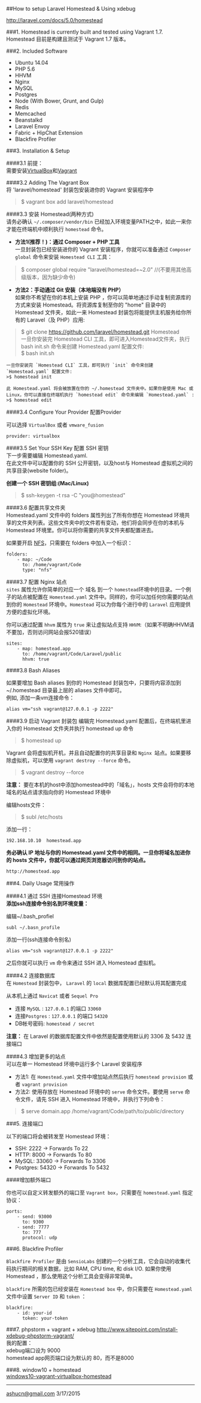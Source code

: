 ##How to setup Laravel Homestead & Using xdebug

http://laravel.com/docs/5.0/homestead   


###1. Homestead is currently built and tested using Vagrant 1.7.   
Homestead 目前是构建且测试于 Vagrant 1.7 版本。  

###2. Included Software       

- Ubuntu 14.04
- PHP 5.6
- HHVM
- Nginx
- MySQL
- Postgres
- Node (With Bower, Grunt, and Gulp)
- Redis
- Memcached
- Beanstalkd
- Laravel Envoy
- Fabric + HipChat Extension
- Blackfire Profiler  

###3. Installation & Setup  

####3.1 前提：  
需要安装[VirtualBox](https://www.virtualbox.org/wiki/Downloads)和[Vagrant](http://www.vagrantup.com/downloads.html)  


####3.2 Adding The Vagrant Box   
将 'laravel/homestead' 封装包安装进你的 Vagrant 安装程序中  
>$ vagrant box add laravel/homestead   

####3.3 安装 Homestead(两种方式)   
请务必确认 `~/.composer/vendor/bin` 已经加入环境变量PATH之中，如此一来你才能在终端机中顺利执行 `homestead` 命令。 
    
- __方法1(推荐！)：通过 Composer + PHP 工具__   
一旦封装包已经安装进你的 Vagrant 安装程序，你就可以准备通过 `Composer global` 命令来安装 `Homestead CLI` 工具：  
>$ composer global require "laravel/homestead=~2.0"  //(不要用其他高级版本，因为缺少命令)      

- __方法2：手动通过 Git 安装（本地端没有 PHP）__   
如果你不希望在你的本机上安装 PHP ，你可以简单地通过手动复制资源库的方式来安装 Homestead。将资源库复制至你的 "home" 目录中的 Homestead 文件夹，如此一来 Homestead 封装包将能提供主机服务给你所有的 Laravel（及 PHP）应用:  
>$ git clone https://github.com/laravel/homestead.git Homestead   
一旦你安装完 Homestead CLI 工具，即可进入Homestead文件夹，执行 bash init.sh 命令来创建 Homestead.yaml 配置文件:   
>$ bash init.sh   

      
    一旦你安装完 `Homestead CLI` 工具，即可执行 `init` 命令来创建 `Homestead.yaml` 配置文件:  
    >$ homestead init  

    此 Homestead.yaml 将会被放置在你的 ~/.homestead 文件夹中。如果你是使用 Mac 或 Linux，你可以直接在终端机执行 `homestead edit` 命令来编辑 `Homestead.yaml` :  
    >$ homestead edit   

####3.4 Configure Your Provider 配置Provider  

可以选择 `VirtualBox` 或者 `vmware_fusion`  
```
provider: virtualbox
```   

####3.5 Set Your SSH Key 配置 SSH 密钥     
下一步需要编辑 Homestead.yaml.   
在此文件中可以配置你的 SSH 公开密钥，以及host与 Homestead 虚拟机之间的共享目录(website folder)。    

__创建一个 SSH 密钥组:(Mac/Linux)__    

>$ ssh-keygen -t rsa -C "you@homestead"   

####3.6 配置共享文件夹   
Homestead.yaml 文件中的 folders 属性列出了所有你想在 Homestead 环境共享的文件夹列表。这些文件夹中的文件若有变动，他们将会同步在你的本机与 Homestead 环境里。你可以将你需要的共享文件夹都配置进去。  

如果要开启 [NFS](http://docs.vagrantup.com/v2/synced-folders/nfs.html)，只需要在 folders 中加入一个标识：  
```
folders:
    - map: ~/Code
      to: /home/vagrant/Code
      type: "nfs"  
```  

####3.7 配置 Nginx 站点   
`sites` 属性允许你简单的对应一个 域名 到一个 `homestead`环境中的目录。一个例子的站点被配置在 `Homestead.yaml` 文件中。同样的，你可以加任何你需要的站点到你的 `Homestead` 环境中。`Homestead` 可以为你每个进行中的 `Laravel` 应用提供方便的虚拟化环境。

你可以通过配置 `hhvm` 属性为 `true` 来让虚拟站点支持 `HHVM`:（如果不明确HHVM请不要加，否则访问网站会报520错误）

```
sites:
    - map: homestead.app
      to: /home/vagrant/Code/Laravel/public
      hhvm: true
```  

####3.8 Bash Aliases  

如果要增加 Bash aliases 到你的 Homestead 封装包中，只要将内容添加到 ~/.homestead 目录最上层的 aliases 文件中即可。  
例如, 添加一条vm连接命令： 
```
alias vm="ssh vagrant@127.0.0.1 -p 2222"
```

####3.9 启动 Vagrant 封装包
编辑完 Homestead.yaml 配置后，在终端机里进入你的 Homestead 文件夹并执行 homestead up 命令  

>$ homestead up  

Vagrant 会将虚拟机开机，并且自动配置你的共享目录和 `Nginx `站点。如果要移除虚拟机，可以使用 `vagrant destroy --force` 命令。  
>$ vagrant destroy --force  

__注意：__ 要在本机的host中添加homestead中的「域名」，hosts 文件会将你的本地域名的站点请求指向你的 Homestead 环境中  

编辑hosts文件：  

>$ subl /etc/hosts   

添加一行：  
```
192.168.10.10  homestead.app
```   
__务必确认 IP 地址与你的 Homestead.yaml 文件中的相同。一旦你将域名加进你的 hosts 文件中，你就可以通过网页浏览器访问到你的站点。__

```
http://homestead.app
```


###4. Daily Usage 常用操作    

####4.1 通过 SSH 连接Homestead 环境  
__添加ssh连接命令别名到环境变量：__   

编辑~/.bash_profiel  
```
subl ~/.basn_profile
```
添加一行(ssh连接命令别名)
```
alias vm="ssh vagrant@127.0.0.1 -p 2222"
```
之后你就可以执行  `vm`  命令来通过 SSH 进入 Homestead 虚拟机。  

####4.2 连接数据库  
在 `Homestead` 封装包中， `Laravel` 的 `local` 数据库配置已经默认将其配置完成   

从本机上通过 `Navicat` 或者 `Sequel Pro`   

- 连接 `MySQL` : `127.0.0.1` 的端口 `33060`       
- 连接`Postgres` : `127.0.0.1` 的端口 `54320`    
- DB帐号密码:  `homestead / secret`      

**注意：** 在 Laravel 的数据库配置文件中依然是配置使用默认的 3306 及 5432 连接端口


####4.3 增加更多的站点    
可以在单一 Homestead 环境中运行多个 Laravel 安装程序    

 - 方法1: 在 `Homestead.yaml` 文件中增加站点然后执行 `homestead provision` 或者 `vagrant provision`   
 - 方法2: 使用存放在 Homestead 环境中的 `serve` 命令文件。要使用 `serve` 命令文件，请先 SSH 进入 Homestead 环境中，并执行下列命令：  
  >$ serve domain.app /home/vagrant/Code/path/to/public/directory


###5. 连接端口    

以下的端口将会被转发至 Homestead 环境：   

- SSH: 2222 → Forwards To 22
- HTTP: 8000 → Forwards To 80
- MySQL: 33060 → Forwards To 3306
- Postgres: 54320 → Forwards To 5432  

####增加额外端口

你也可以自定义转发额外的端口至 `Vagrant box`，只需要在 `homestead.yaml` 指定协议：    
```
ports:
    - send: 93000
      to: 9300
    - send: 7777
      to: 777
      protocol: udp
```


###6. Blackfire Profiler    

`Blackfire Profiler` 是由 `SensioLabs` 创建的一个分析工具，它会自动的收集代码执行期间的相关数据，比如 RAM, CPU time, 和 disk I/O. 如果你使用 Homestead ，那么使用这个分析工具会变得非常简单。

`blackfire` 所需的包已经安装在 `Homestead box` 中，你只需要在 `Homestead.yaml` 文件中设置 `Server ID` 和 `token` ：

```
blackfire:
    - id: your-id
      token: your-token
```  

###7. phpstorm + vagrant + xdebug
http://www.sitepoint.com/install-xdebug-phpstorm-vagrant/  
我的配置：  
xdebug端口设为 9000  
homestead app网页端口设为默认的 80，而不是8000  

###8. window10 + homestead    
[windows10-vagrant-virtualbox-homestead](https://laracasts.com/discuss/channels/general-discussion/windows-10-vagrant-virtualbox-homestead)    

---
ashucn@gmail.com 3/17/2015  
